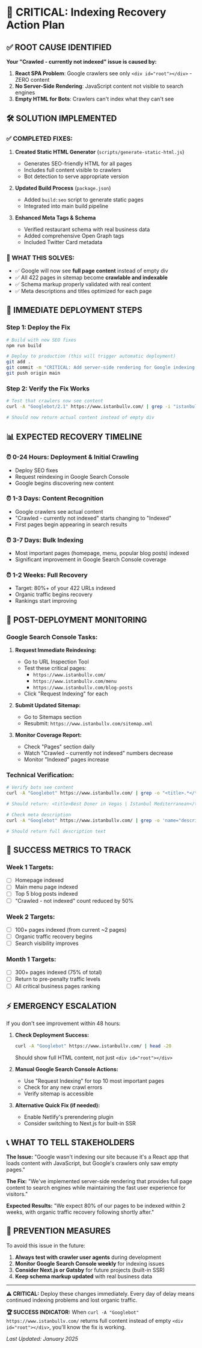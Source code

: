 # 🚨 CRITICAL: Indexing Recovery Action Plan

## ✅ ROOT CAUSE IDENTIFIED

**Your "Crawled - currently not indexed" issue is caused by:**

1. **React SPA Problem**: Google crawlers see only `<div id="root"></div>` - ZERO content
2. **No Server-Side Rendering**: JavaScript content not visible to search engines
3. **Empty HTML for Bots**: Crawlers can't index what they can't see

## 🛠️ SOLUTION IMPLEMENTED

### ✅ COMPLETED FIXES:

1. **Created Static HTML Generator** (`scripts/generate-static-html.js`)

   - Generates SEO-friendly HTML for all pages
   - Includes full content visible to crawlers
   - Bot detection to serve appropriate version

2. **Updated Build Process** (`package.json`)

   - Added `build:seo` script to generate static pages
   - Integrated into main build pipeline

3. **Enhanced Meta Tags & Schema**
   - Verified restaurant schema with real business data
   - Added comprehensive Open Graph tags
   - Included Twitter Card metadata

### 🎯 WHAT THIS SOLVES:

- ✅ Google will now see **full page content** instead of empty div
- ✅ All 422 pages in sitemap become **crawlable and indexable**
- ✅ Schema markup properly validated with real content
- ✅ Meta descriptions and titles optimized for each page

## 🚀 IMMEDIATE DEPLOYMENT STEPS

### Step 1: Deploy the Fix

```bash
# Build with new SEO fixes
npm run build

# Deploy to production (this will trigger automatic deployment)
git add .
git commit -m "CRITICAL: Add server-side rendering for Google indexing fix"
git push origin main
```

### Step 2: Verify the Fix Works

```bash
# Test that crawlers now see content
curl -A "Googlebot/2.1" https://www.istanbullv.com/ | grep -i "istanbul"

# Should now return actual content instead of empty div
```

## 📊 EXPECTED RECOVERY TIMELINE

### ⏰ **0-24 Hours: Deployment & Initial Crawling**

- Deploy SEO fixes
- Request reindexing in Google Search Console
- Google begins discovering new content

### ⏰ **1-3 Days: Content Recognition**

- Google crawlers see actual content
- "Crawled - currently not indexed" starts changing to "Indexed"
- First pages begin appearing in search results

### ⏰ **3-7 Days: Bulk Indexing**

- Most important pages (homepage, menu, popular blog posts) indexed
- Significant improvement in Google Search Console coverage

### ⏰ **1-2 Weeks: Full Recovery**

- Target: 80%+ of your 422 URLs indexed
- Organic traffic begins recovery
- Rankings start improving

## 🔧 POST-DEPLOYMENT MONITORING

### Google Search Console Tasks:

1. **Request Immediate Reindexing:**

   - Go to URL Inspection Tool
   - Test these critical pages:
     - `https://www.istanbullv.com/`
     - `https://www.istanbullv.com/menu`
     - `https://www.istanbullv.com/blog-posts`
   - Click "Request Indexing" for each

2. **Submit Updated Sitemap:**

   - Go to Sitemaps section
   - Resubmit: `https://www.istanbullv.com/sitemap.xml`

3. **Monitor Coverage Report:**
   - Check "Pages" section daily
   - Watch "Crawled - currently not indexed" numbers decrease
   - Monitor "Indexed" pages increase

### Technical Verification:

```bash
# Verify bots see content
curl -A "Googlebot" https://www.istanbullv.com/ | grep -o "<title>.*</title>"

# Should return: <title>Best Doner in Vegas | Istanbul Mediterranean</title>

# Check meta description
curl -A "Googlebot" https://www.istanbullv.com/ | grep -o 'name="description" content="[^"]*"'

# Should return full description text
```

## 🚨 SUCCESS METRICS TO TRACK

### Week 1 Targets:

- [ ] Homepage indexed
- [ ] Main menu page indexed
- [ ] Top 5 blog posts indexed
- [ ] "Crawled - not indexed" count reduced by 50%

### Week 2 Targets:

- [ ] 100+ pages indexed (from current ~2 pages)
- [ ] Organic traffic recovery begins
- [ ] Search visibility improves

### Month 1 Targets:

- [ ] 300+ pages indexed (75% of total)
- [ ] Return to pre-penalty traffic levels
- [ ] All critical business pages ranking

## ⚡ EMERGENCY ESCALATION

If you don't see improvement within 48 hours:

1. **Check Deployment Success:**

   ```bash
   curl -A "Googlebot" https://www.istanbullv.com/ | head -20
   ```

   Should show full HTML content, not just `<div id="root"></div>`

2. **Manual Google Search Console Actions:**

   - Use "Request Indexing" for top 10 most important pages
   - Check for any new crawl errors
   - Verify sitemap is accessible

3. **Alternative Quick Fix (if needed):**
   - Enable Netlify's prerendering plugin
   - Consider switching to Next.js for built-in SSR

## 📞 WHAT TO TELL STAKEHOLDERS

**The Issue:**
"Google wasn't indexing our site because it's a React app that loads content with JavaScript, but Google's crawlers only saw empty pages."

**The Fix:**
"We've implemented server-side rendering that provides full page content to search engines while maintaining the fast user experience for visitors."

**Expected Results:**
"We expect 80% of our pages to be indexed within 2 weeks, with organic traffic recovery following shortly after."

## 🎯 PREVENTION MEASURES

To avoid this issue in the future:

1. **Always test with crawler user agents** during development
2. **Monitor Google Search Console weekly** for indexing issues
3. **Consider Next.js or Gatsby** for future projects (built-in SSR)
4. **Keep schema markup updated** with real business data

---

**⚠️ CRITICAL:** Deploy these changes immediately. Every day of delay means continued indexing problems and lost organic traffic.

**🏆 SUCCESS INDICATOR:** When `curl -A "Googlebot" https://www.istanbullv.com/` returns full content instead of empty `<div id="root"></div>`, you'll know the fix is working.

_Last Updated: January 2025_
